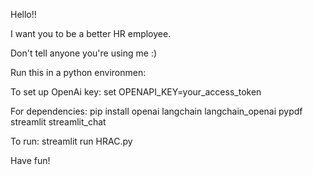 Hello!!

I want you to be a better HR employee.

Don't tell anyone you're using me :)

Run this in a python environmen:

To set up OpenAi key:
set OPENAPI_KEY=your_access_token

For dependencies:
pip install openai  langchain langchain_openai pypdf streamlit streamlit_chat

To run:
streamlit run HRAC.py

Have fun!
